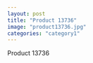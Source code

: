 ```yaml
---
layout: post
title: "Product 13736"
image: "product13736.jpg"
categories: "category1"
---
```

Product 13736
